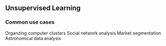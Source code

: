 ## Unsupervised Learning




### Common use cases
 Organzing computer clusters
 Social network analysis
 Market segmentation
 Astronomical data analysis